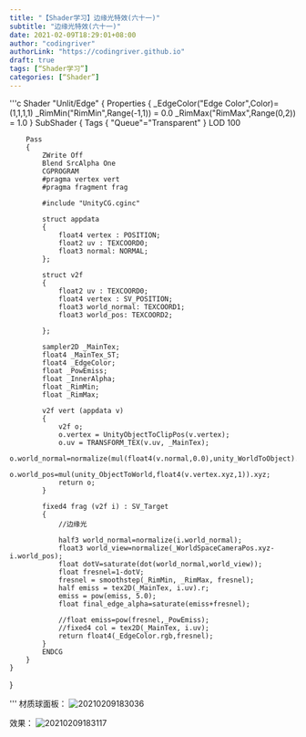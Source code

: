 ```yaml
---
title: "【Shader学习】边缘光特效(六十一)"
subtitle: "边缘光特效(六十一)"
date: 2021-02-09T18:29:01+08:00
author: "codingriver"
authorLink: "https://codingriver.github.io"
draft: true
tags: [“Shader学习”]
categories: [“Shader”]
---
```


<!--more-->
'''c
Shader "Unlit/Edge"
{
	Properties
	{
		_EdgeColor("Edge Color",Color)=(1,1,1,1)
		_RimMin("RimMin",Range(-1,1)) = 0.0
		_RimMax("RimMax",Range(0,2)) = 1.0
	}
	SubShader
	{
		Tags { "Queue"="Transparent" }
		LOD 100
		
		Pass
		{
			ZWrite Off
			Blend SrcAlpha One
			CGPROGRAM
			#pragma vertex vert
			#pragma fragment frag
			
			#include "UnityCG.cginc"

			struct appdata
			{
				float4 vertex : POSITION;
				float2 uv : TEXCOORD0;
				float3 normal: NORMAL;
			};

			struct v2f
			{
				float2 uv : TEXCOORD0;
				float4 vertex : SV_POSITION;
				float3 world_normal: TEXCOORD1;
				float3 world_pos: TEXCOORD2;
				
			};

			sampler2D _MainTex;
			float4 _MainTex_ST;
			float4 _EdgeColor;
			float _PowEmiss;
			float _InnerAlpha;
			float _RimMin;
			float _RimMax;
			
			v2f vert (appdata v)
			{
				v2f o;
				o.vertex = UnityObjectToClipPos(v.vertex);
				o.uv = TRANSFORM_TEX(v.uv, _MainTex);
				o.world_normal=normalize(mul(float4(v.normal,0.0),unity_WorldToObject).xyz);
				o.world_pos=mul(unity_ObjectToWorld,float4(v.vertex.xyz,1)).xyz;
				return o;
			}
			
			fixed4 frag (v2f i) : SV_Target
			{
				//边缘光

				half3 world_normal=normalize(i.world_normal);
				float3 world_view=normalize(_WorldSpaceCameraPos.xyz-i.world_pos);
				float dotV=saturate(dot(world_normal,world_view));
				float fresnel=1-dotV;
				fresnel = smoothstep(_RimMin, _RimMax, fresnel);
				half emiss = tex2D(_MainTex, i.uv).r;
				emiss = pow(emiss, 5.0);
				float final_edge_alpha=saturate(emiss+fresnel);

				//float emiss=pow(fresnel,_PowEmiss);
				//fixed4 col = tex2D(_MainTex, i.uv);
				return float4(_EdgeColor.rgb,fresnel);
			}
			ENDCG
		}
	}
}

'''
材质球面板：
![20210209183036](https://cdn.jsdelivr.net/gh/codingriver/cdn/texs/Shader学习-1.2边缘光特效/20210209183036.png)

效果：
![20210209183117](https://cdn.jsdelivr.net/gh/codingriver/cdn/texs/Shader学习-1.2边缘光特效/20210209183117.png)